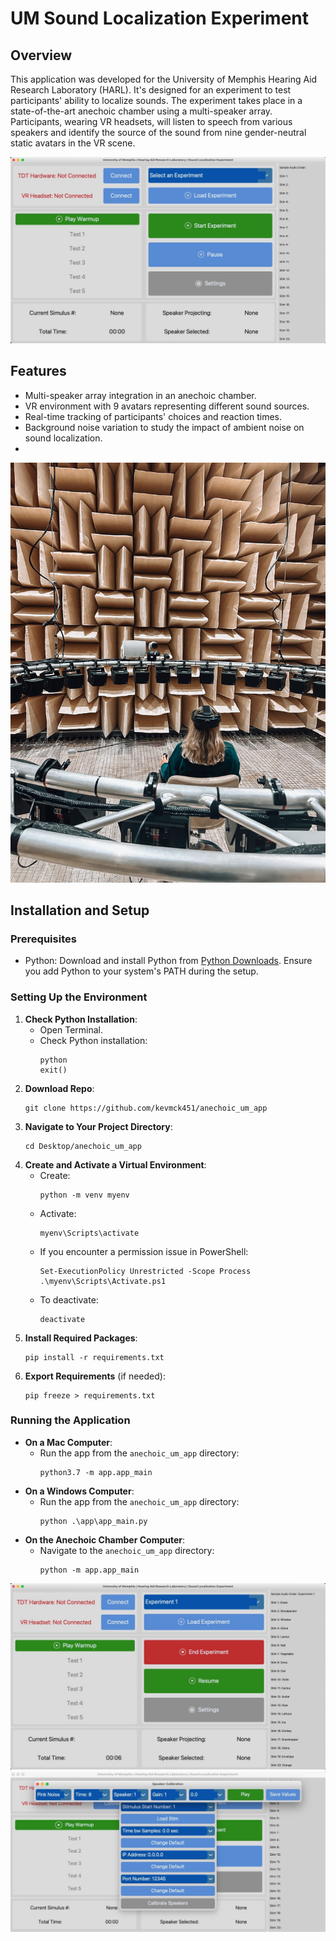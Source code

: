 # UM Sound Localization Experiment

## Overview
This application was developed for the University of Memphis Hearing Aid Research Laboratory (HARL). It's designed for an experiment to test participants' ability to localize sounds. The experiment takes place in a state-of-the-art anechoic chamber using a multi-speaker array. Participants, wearing VR headsets, will listen to speech from various speakers and identify the source of the sound from nine gender-neutral static avatars in the VR scene.

![App Home](docs/App%20Pic%20V7a.JPG)

## Features
- Multi-speaker array integration in an anechoic chamber.
- VR environment with 9 avatars representing different sound sources.
- Real-time tracking of participants' choices and reaction times.
- Background noise variation to study the impact of ambient noise on sound localization.
- 
![App Home](docs/participant_example_1.jpg)

## Installation and Setup

### Prerequisites
- Python: Download and install Python from [Python Downloads](https://www.python.org/downloads/). Ensure you add Python to your system's PATH during the setup.

### Setting Up the Environment
1. **Check Python Installation**:
   - Open Terminal.
   - Check Python installation:
     ```
     python
     exit()
     ```
3. **Download Repo**:
   ```
   git clone https://github.com/kevmck451/anechoic_um_app
   ```
4. **Navigate to Your Project Directory**:
   ```
   cd Desktop/anechoic_um_app
   ```
5. **Create and Activate a Virtual Environment**:
   - Create:
     ```
     python -m venv myenv
     ```
   - Activate:
     ```
     myenv\Scripts\activate
     ```
   - If you encounter a permission issue in PowerShell:
     ```
     Set-ExecutionPolicy Unrestricted -Scope Process
     .\myenv\Scripts\Activate.ps1
     ```
   - To deactivate:
     ```
     deactivate
     ```
6. **Install Required Packages**:
   ```
   pip install -r requirements.txt
   ```
7. **Export Requirements** (if needed):
   ```
   pip freeze > requirements.txt
   ```

### Running the Application
- **On a Mac Computer**:
  - Run the app from the `anechoic_um_app` directory:
    ```
    python3.7 -m app.app_main
    ```
- **On a Windows Computer**:
  - Run the app from the `anechoic_um_app` directory:
    ```
    python .\app\app_main.py
    ```
- **On the Anechoic Chamber Computer**:
  - Navigate to the `anechoic_um_app` directory:
    ```
    python -m app.app_main
    ```


![App Home](docs/App%20Pic%20V7c.JPG)
![App Home](docs/App%20Pic%20V8c.JPG)